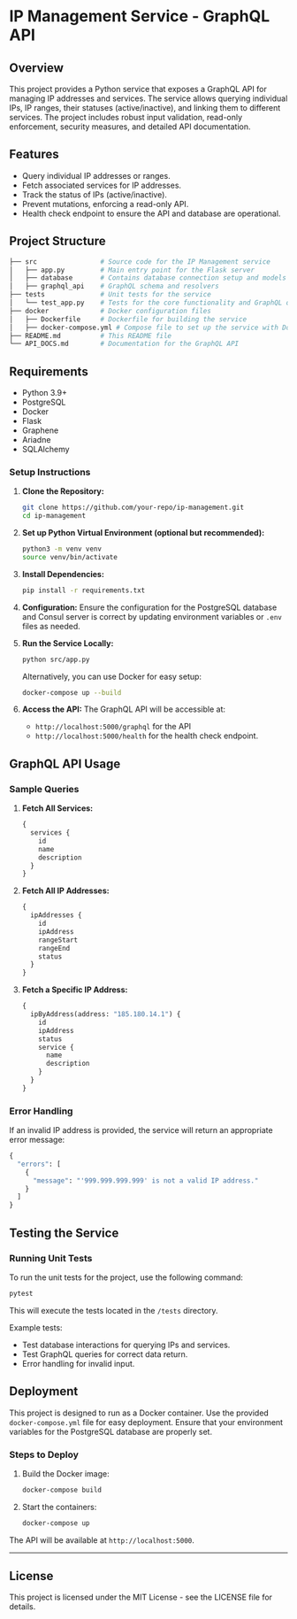 
# IP Management Service - GraphQL API

## Overview

This project provides a Python service that exposes a GraphQL API for managing IP addresses and services. The service allows querying individual IPs, IP ranges, their statuses (active/inactive), and linking them to different services. The project includes robust input validation, read-only enforcement, security measures, and detailed API documentation.

## Features

- Query individual IP addresses or ranges.
- Fetch associated services for IP addresses.
- Track the status of IPs (active/inactive).
- Prevent mutations, enforcing a read-only API.
- Health check endpoint to ensure the API and database are operational.

## Project Structure

```bash
├── src                # Source code for the IP Management service
│   ├── app.py         # Main entry point for the Flask server
│   ├── database       # Contains database connection setup and models
│   ├── graphql_api    # GraphQL schema and resolvers
├── tests              # Unit tests for the service
│   └── test_app.py    # Tests for the core functionality and GraphQL queries
├── docker             # Docker configuration files
│   ├── Dockerfile     # Dockerfile for building the service
│   ├── docker-compose.yml # Compose file to set up the service with Docker
├── README.md          # This README file
└── API_DOCS.md        # Documentation for the GraphQL API
```

## Requirements

- Python 3.9+
- PostgreSQL
- Docker
- Flask
- Graphene
- Ariadne
- SQLAlchemy

### Setup Instructions

1. **Clone the Repository:**

   ```bash
   git clone https://github.com/your-repo/ip-management.git
   cd ip-management
   ```

2. **Set up Python Virtual Environment (optional but recommended):**

   ```bash
   python3 -m venv venv
   source venv/bin/activate
   ```

3. **Install Dependencies:**

   ```bash
   pip install -r requirements.txt
   ```

4. **Configuration:**
   Ensure the configuration for the PostgreSQL database and Consul server is correct by updating environment variables or `.env` files as needed.

5. **Run the Service Locally:**

   ```bash
   python src/app.py
   ```

   Alternatively, you can use Docker for easy setup:

   ```bash
   docker-compose up --build
   ```

6. **Access the API:**
   The GraphQL API will be accessible at:
   - `http://localhost:5000/graphql` for the API
   - `http://localhost:5000/health` for the health check endpoint.

## GraphQL API Usage

### Sample Queries

1. **Fetch All Services:**

   ```graphql
   {
     services {
       id
       name
       description
     }
   }
   ```

2. **Fetch All IP Addresses:**

   ```graphql
   {
     ipAddresses {
       id
       ipAddress
       rangeStart
       rangeEnd
       status
     }
   }
   ```

3. **Fetch a Specific IP Address:**

   ```graphql
   {
     ipByAddress(address: "185.180.14.1") {
       id
       ipAddress
       status
       service {
         name
         description
       }
     }
   }
   ```

### Error Handling

If an invalid IP address is provided, the service will return an appropriate error message:

```graphql
{
  "errors": [
    {
      "message": "'999.999.999.999' is not a valid IP address."
    }
  ]
}
```

## Testing the Service

### Running Unit Tests

To run the unit tests for the project, use the following command:

```bash
pytest
```

This will execute the tests located in the `/tests` directory.

Example tests:

- Test database interactions for querying IPs and services.
- Test GraphQL queries for correct data return.
- Error handling for invalid input.

## Deployment

This project is designed to run as a Docker container. Use the provided `docker-compose.yml` file for easy deployment. Ensure that your environment variables for the PostgreSQL database are properly set.

### Steps to Deploy

1. Build the Docker image:

   ```bash
   docker-compose build
   ```

2. Start the containers:

   ```bash
   docker-compose up
   ```

The API will be available at `http://localhost:5000`.

---

## License

This project is licensed under the MIT License - see the LICENSE file for details.
